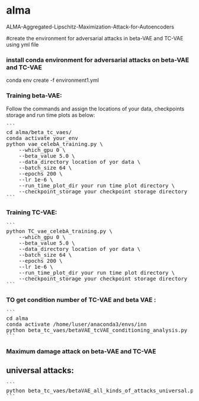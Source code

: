 # alma
ALMA-Aggregated-Lipschitz-Maximization-Attack-for-Autoencoders

#create the environment for adversarial attacks in beta-VAE and TC-VAE using yml file

### install conda environment for adversarial attacks on beta-VAE and TC-VAE

conda env create -f environment1.yml

### Training beta-VAE:

Follow the commands and assign the locations of your data, checkpoints storage and run time plots as below: 


<pre>
```
cd alma/beta_tc_vaes/
conda activate your_env
python vae_celebA_training.py \
    --which_gpu 0 \
    --beta_value 5.0 \
    --data_directory location of yor data \
    --batch_size 64 \
    --epochs 200 \
    --lr 1e-6 \
    --run_time_plot_dir your run time plot directory \
    --checkpoint_storage your checkpoint storage directory
```
</pre>


### Training TC-VAE:

<pre>
```
python TC_vae_celebA_training.py \
    --which_gpu 0 \
    --beta_value 5.0 \
    --data_directory location of yor data \
    --batch_size 64 \
    --epochs 200 \
    --lr 1e-6 \
    --run_time_plot_dir your run time plot directory \
    --checkpoint_storage your checkpoint storage directory
```
</pre>

### TO get condition number of TC-VAE and beta VAE : 

<pre>
```
cd alma
conda activate /home/luser/anaconda3/envs/inn
python beta_tc_vaes/betaVAE_tcVAE_conditioning_analysis.py  --which_gpu 0 --beta_value 5.0 --which_model VAE --checkpoint_storage /home/luser/autoencoder_attacks/saved_celebA/checkpoints
```
</pre>


### Maximum damage attack on beta-VAE and TC-VAE

## universal attacks: 

<pre>
```
python beta_tc_vaes/betaVAE_all_kinds_of_attacks_universal.py  --which_gpu 1 --beta_value 5.0 --attck_type latent_l2 --which_model VAE --desired_norm_l_inf 0.1 --data_directory /home/luser/autoencoder_attacks/train_aautoencoders/data_cel1 --model_location /home/luser/autoencoder_attacks/saved_celebA/checkpoints  --num_steps 300
```
</pre>